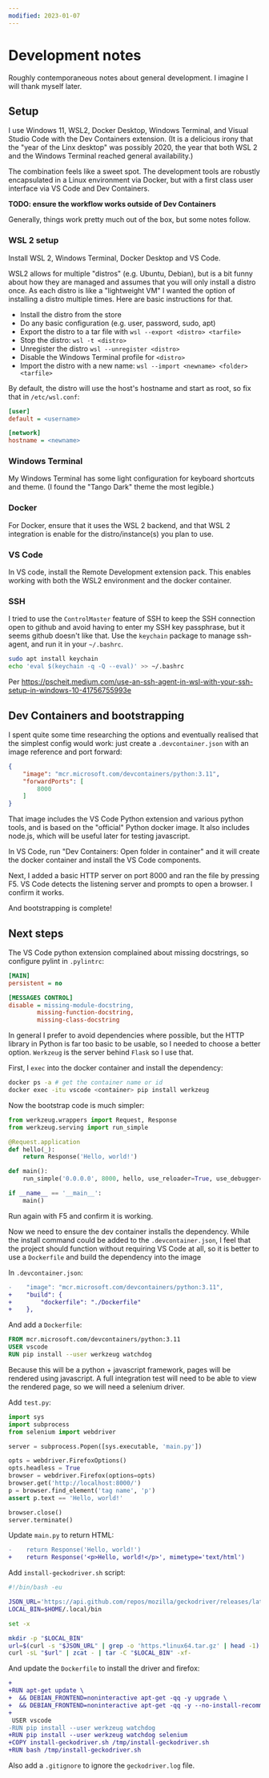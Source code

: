 ```yaml
---
modified: 2023-01-07
---
```


# Development notes

Roughly contemporaneous notes about general development.  I imagine I will thank
myself later.

## Setup

I use Windows 11, WSL2, Docker Desktop, Windows Terminal, and Visual Studio Code
with the Dev Containers extension.  (It is a delicious irony that the "year of
the Linx desktop" was possibly 2020, the year that both WSL 2 and the Windows
Terminal reached general availability.)

The combination feels like a sweet spot.  The development tools are robustly 
encapsulated in a Linux environment via Docker, but with a first class user
interface via VS Code and Dev Containers.

**TODO: ensure the workflow works outside of Dev Containers**

Generally, things work pretty much out of the box, but some notes follow.

### WSL 2 setup

Install WSL 2, Windows Terminal, Docker Desktop and VS Code.

WSL2 allows for multiple "distros" (e.g. Ubuntu, Debian), but is a bit funny
about how they are managed and assumes that you will only install a distro
once.  As each distro is like a "lightweight VM" I wanted the option of
installing a distro multiple times.  Here are basic instructions for that.

- Install the distro from the store
- Do any basic configuration (e.g. user, password, sudo, apt)
- Export the distro to a tar file with `wsl --export <distro> <tarfile>`
- Stop the distro: `wsl -t <distro>`
- Unregister the distro `wsl --unregister <distro>`
- Disable the Windows Terminal profile for `<distro>`
- Import the distro with a new name: `wsl --import <newname> <folder> <tarfile>`

By default, the distro will use the host's hostname and start as root, so fix
that in `/etc/wsl.conf`:

```ini
[user]
default = <username>

[network]
hostname = <newname>
```

### Windows Terminal

My Windows Terminal has some light configuration for keyboard shortcuts and
theme.  (I found the "Tango Dark" theme the most legible.)

### Docker

For Docker, ensure that it uses the WSL 2 backend, and that WSL 2 integration is
enable for the distro/instance(s) you plan to use.

### VS Code

In VS code, install the Remote Development extension pack.  This enables working
with both the WSL2 environment and the docker container.

### SSH

I tried to use the `ControlMaster` feature of SSH to keep the SSH connection
open to github and avoid having to enter my SSH key passphrase, but it seems
github doesn't like that.  Use the `keychain` package to manage ssh-agent, and
run it in your `~/.bashrc`.

```bash
sudo apt install keychain
echo 'eval $(keychain -q -Q --eval)' >> ~/.bashrc
```

Per https://pscheit.medium.com/use-an-ssh-agent-in-wsl-with-your-ssh-setup-in-windows-10-41756755993e

## Dev Containers and bootstrapping

I spent quite some time researching the options and eventually realised that the
simplest config would work: just create a `.devcontainer.json` with an image
reference and port forward:

```json
{
    "image": "mcr.microsoft.com/devcontainers/python:3.11",
    "forwardPorts": [
        8000
    ]
}
```

That image includes the VS Code Python extension and various python tools, and
is based on the "official" Python docker image.  It also includes node.js, which
will be useful later for testing javascript.

In VS Code, run "Dev Containers: Open folder in container" and it will create
the docker container and install the VS Code components.

Next, I added a basic HTTP server on port 8000 and ran the file by pressing F5.
VS Code detects the listening server and prompts to open a browser.  I confirm
it works.

And bootstrapping is complete!

## Next steps

The VS Code python extension complained about missing docstrings, so configure
pylint in `.pylintrc`:

```ini
[MAIN]
persistent = no

[MESSAGES CONTROL]
disable = missing-module-docstring,
        missing-function-docstring,
        missing-class-docstring
```

In general I prefer to avoid dependencies where possible, but the HTTP library
in Python is far too basic to be usable, so I needed to choose a better option.
`Werkzeug` is the server behind `Flask` so I use that.

First, I `exec` into the docker container and install the dependency:

```bash
docker ps -a # get the container name or id
docker exec -itu vscode <container> pip install werkzeug
```

Now the bootstrap code is much simpler:

```python
from werkzeug.wrappers import Request, Response
from werkzeug.serving import run_simple

@Request.application
def hello(_):
    return Response('Hello, world!')

def main():
    run_simple('0.0.0.0', 8000, hello, use_reloader=True, use_debugger=True)

if __name__ == '__main__':
    main()
```

Run again with F5 and confirm it is working.

Now we need to ensure the dev container installs the dependency.  While the
install command could be added to the `.devcontainer.json`, I feel that the
project should function without requiring VS Code at all, so it is better to use
a `Dockerfile` and build the dependency into the image

In `.devcontainer.json`:

```diff
-    "image": "mcr.microsoft.com/devcontainers/python:3.11",
+    "build": {
+        "dockerfile": "./Dockerfile"
+    },
```

And add a `Dockerfile`:

```Dockerfile
FROM mcr.microsoft.com/devcontainers/python:3.11
USER vscode
RUN pip install --user werkzeug watchdog
```

Because this will be a python + javascript framework, pages will be rendered
using javascript.  A full integration test will need to be able to view the
rendered page, so we will need a selenium driver.

Add `test.py`:

```python
import sys
import subprocess
from selenium import webdriver

server = subprocess.Popen([sys.executable, 'main.py'])

opts = webdriver.FirefoxOptions()
opts.headless = True
browser = webdriver.Firefox(options=opts)
browser.get('http://localhost:8000/')
p = browser.find_element('tag name', 'p')
assert p.text == 'Hello, world!'

browser.close()
server.terminate()
```

Update `main.py` to return HTML:

```diff
-    return Response('Hello, world!')
+    return Response('<p>Hello, world!</p>', mimetype='text/html')
```

Add `install-geckodriver.sh` script:

```bash
#!/bin/bash -eu

JSON_URL='https://api.github.com/repos/mozilla/geckodriver/releases/latest'
LOCAL_BIN=$HOME/.local/bin

set -x

mkdir -p "$LOCAL_BIN"
url=$(curl -s "$JSON_URL" | grep -o 'https.*linux64.tar.gz' | head -1)
curl -sL "$url" | zcat - | tar -C "$LOCAL_BIN" -xf-
```

And update the `Dockerfile` to install the driver and firefox:

```diff
+
+RUN apt-get update \
+  && DEBIAN_FRONTEND=noninteractive apt-get -qq -y upgrade \
+  && DEBIAN_FRONTEND=noninteractive apt-get -qq -y --no-install-recommends install firefox-esr
+
 USER vscode
-RUN pip install --user werkzeug watchdog
+RUN pip install --user werkzeug watchdog selenium
+COPY install-geckodriver.sh /tmp/install-geckodriver.sh
+RUN bash /tmp/install-geckodriver.sh
```

Also add a `.gitignore` to ignore the `geckodriver.log` file.
